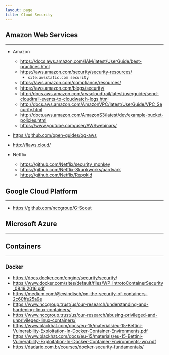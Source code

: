 ```yaml
---
layout: page
title: Cloud Security
---
```


## Amazon Web Services
---
- Amazon
  - <https://docs.aws.amazon.com/IAM/latest/UserGuide/best-practices.html>
  - <https://aws.amazon.com/security/security-resources/>
    - `site:awsstatic.com security`
  - <https://aws.amazon.com/compliance/resources/>
  - <https://aws.amazon.com/blogs/security/>
  - <http://docs.aws.amazon.com/awscloudtrail/latest/userguide/send-cloudtrail-events-to-cloudwatch-logs.html>
  - <http://docs.aws.amazon.com/AmazonVPC/latest/UserGuide/VPC_Security.html>
  - <http://docs.aws.amazon.com/AmazonS3/latest/dev/example-bucket-policies.html>
  - <https://www.youtube.com/user/AWSwebinars/>

- <https://github.com/open-guides/og-aws>
- <http://flaws.cloud/>
- Netflix
  - <https://github.com/Netflix/security_monkey>
  - <https://github.com/Netflix-Skunkworks/aardvark>
  - <https://github.com/Netflix/Repokid>

## Google Cloud Platform
---
- <https://github.com/nccgroup/G-Scout>

## Microsoft Azure
---

## Containers
---
### Docker
- <https://docs.docker.com/engine/security/security/>
- <https://www.docker.com/sites/default/files/WP_IntrotoContainerSecurity_08.19.2016.pdf>
- <https://medium.com/@ewindisch/on-the-security-of-containers-2c60ffe25a9e>
- <https://www.nccgroup.trust/us/our-research/understanding-and-hardening-linux-containers/>
- <https://www.nccgroup.trust/us/our-research/abusing-privileged-and-unprivileged-linux-containers/>
- <https://www.blackhat.com/docs/eu-15/materials/eu-15-Bettini-Vulnerability-Exploitation-In-Docker-Container-Environments.pdf>
- <https://www.blackhat.com/docs/eu-15/materials/eu-15-Bettini-Vulnerability-Exploitation-In-Docker-Container-Environments-wp.pdf>
- <https://dadario.com.br/courses/docker-security-fundamentals/>
